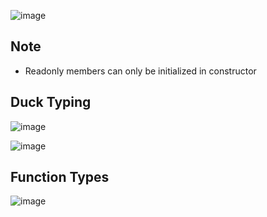![image](https://github.com/msdsunny/WebDevPreparation/assets/39462578/e64ed56e-8366-4fad-ad81-2e0328a39193)

## Note

- Readonly members can only be initialized in constructor

## Duck Typing

![image](https://github.com/msdsunny/WebDevPreparation/assets/39462578/4b979387-f951-42b0-ac93-a3fe7b9ab881)

![image](https://github.com/msdsunny/WebDevPreparation/assets/39462578/42d4194b-38a2-4421-ad22-f993423c8528)

## Function Types

![image](https://github.com/msdsunny/WebDevPreparation/assets/39462578/40c051f3-84f5-4e32-9c20-0890c84a7caa)



